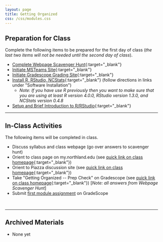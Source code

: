 ```yaml
---
layout: page
title: Getting Organized
css: /css/modules.css
---
```



## Preparation for Class

Complete the following items to be prepared for the first day of class (*the last two items will not be needed until the second day of class*).

* [Complete Webpage Scavenger Hunt](Prep/GetOrganized_Hunt){:target="_blank"}
* [Initiate MSTeams Site](Prep/GetOrganized_MSTeams){:target="_blank"}
* [Initiate Gradescope Grading Site](Prep/GetOrganized_Gradescope){:target="_blank"}
* [Install R, RStudio, NCStats](../resources/index.html#software-installation-links){:target="_blank"} (follow directions in links under "Software Installation")
    * *Note: If you have use R previously then you want to make sure that you are using at least R version 4.0.0, RStudio version 1.3.0, and NCStats version 0.4.8*
* [Setup and Brief Introduction to R/RStudio](bookR/RStart.html){:target="_blank"}

----

## In-Class Activities

The following items will be completed in class.

* Discuss syllabus and class webpage (go over answers to scavenger hunt)
* Orient to class page on my.northland.edu (see [quick link on class homepage](../){:target="_blank"})
* Orient to Piazza discussion site (see [quick link on class homepage](../){:target="_blank"})
* Take "Getting Organized -- Prep Check" on Gradescope (see [quick link on class homepage](../){:target="_blank"}) [*Note: all answers from Webpage Scavenger Hunt*]
* Submit [first module assignment](CE/GetOrganized_CE1) on GradeScope

&nbsp;

----

## Archived Materials

* None yet
